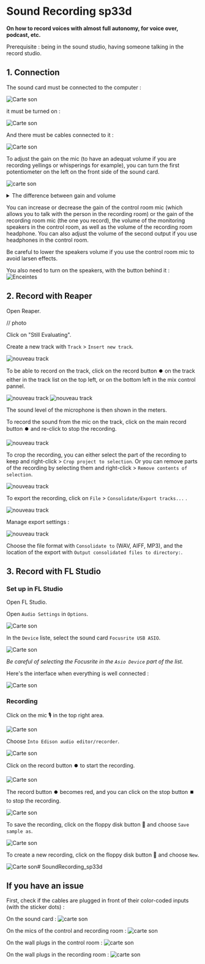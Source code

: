 # Sound Recording sp33d

**On how to record voices with almost full autonomy, for voice over, podcast, etc.**

Prerequisite : being in the sound studio, having someone talking in the record studio.

## 1. Connection

The sound card must be connected to the computer :

![Carte son](./images/img1.jpg)

it must be turned on :

![Carte son](./images/img2.jpg)

And there must be cables connected to it :

![Carte son](./images/img3.jpg)

To adjust the gain on the mic (to have an adequat volume if you are recording yellings or whisperings for example), you can turn the first potentiometer on the left on the front side of the sound card.

![carte son](./images/entree_focusriteEN.png)

<details><summary> The difference between gain and volume</summary>
Gain is the amplification of the input signal (how much sound the mic get), and volume is the amplification of the output signal (how loud are the speakers).
</details>

You can increase or decrease the gain of the control room mic (which allows you to talk with the person in the recording room) or the gain of the recording room mic (the one you record), the volume of the monitoring speakers in the control room, as well as the volume of the recording room headphone. You can also adjust the volume of the second output if you use headphones in the control room.

Be careful to lower the speakers volume if you use the control room mic to avoid larsen effects.

You also need to turn on the speakers, with the button behind it :
![Enceintes](./images/img4.jpg)

## 2. Record with Reaper

Open Reaper.

// photo

Click on "Still Evaluating".

Create a new track with `Track` > `Insert new track`.

![nouveau track](./images/screen1.png)

To be able to record on the track, click on the record button ⏺️ on the track either in the track list on the top left, or on the bottom left in the mix control pannel.

![nouveau track](./images/screen2.png)
![nouveau track](./images/screen3.png)

The sound level of the microphone is then shown in the meters.

To record the sound from the mic on the track, click on the main record button ⏺️ and re-click to stop the recording.

![nouveau track](./images/screen4.png)

To crop the recording, you can either select the part of the recording to keep and right-click > `Crop project to selection`.
Or you can remove parts of the recording by selecting them and right-click > `Remove contents of selection`.

![nouveau track](./images/screen5.png)

To export the recording, click on `File` > `Consolidate/Export tracks...` .

![nouveau track](./images/screen6.png)

Manage export settings :

![nouveau track](./images/screen7.png)

Choose the file format with `Consolidate to` (WAV, AIFF, MP3), and the location of the export with `Output consolidated files to directory:`.

## 3. Record with FL Studio

### Set up in FL Studio

Open FL Studio.

Open `Audio Settings` in `Options`.

![Carte son](./images/capture2.png)

In the `Device` liste, select the sound card `Focusrite USB ASIO`.

![Carte son](./images/capture3.png)

*Be careful of selecting the Focusrite in the `Asio Device` part of the list.*

Here's the interface when everything is well connected :

![Carte son](./images/capture4.png)

### Recording

Click on the mic 🎙️ in the top right area.

![Carte son](./images/capture1.png)

Choose `Into Edison audio editor/recorder`.

![Carte son](./images/capture5.png)

Click on the record button ⏺️ to start the recording.

![Carte son](./images/capture6.png)

The record button ⏺️ becomes red, and you can click on the stop button ⏹️ to stop the recording.

![Carte son](./images/capture7.png)

To save the recording, click on the floppy disk button 💾 and choose `Save sample as`.

![Carte son](./images/capture9.png)

To create a new recording, click on the floppy disk button 💾 and choose `New`.

![Carte son](./images/capture8.png)# SoundRecording_sp33d

## If you have an issue

First, check if the cables are plugged in front of their color-coded inputs (with the sticker dots) :

On the sound card :
![carte son](./images/entree_focusrite.png)

On the mics of the control and recording room :
![carte son](./images/gommettes_mics.png)

On the wall plugs in the control room :
![carte son](./images/gomettes_regie.png)

On the wall plugs in the recording room :
![carte son](./images/gomettes_cabine.png)